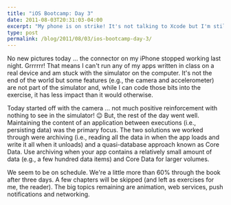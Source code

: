 ```yaml
---
title: "iOS Bootcamp: Day 3"
date: 2011-08-03T20:31:03-04:00
excerpt: "My phone is on strike! It's not talking to Xcode but I'm still cranking through exercises in day 3 of my iOS Bootcamp!"
type: post
permalink: /blog/2011/08/03/ios-bootcamp-day-3/
---
```

No new pictures today ... the connector on my iPhone stopped working last night. Grrrrrr! That means I can't run any of my apps written in class on a real device and am stuck with the simulator on the computer. It's not the end of the world but some features (e.g., the camera and accelerometer) are not part of the simulator and, while I can code those bits into the exercise, it has less impact than it would otherwise.

Today started off with the camera ... not much positive reinforcement with nothing to see in the simulator! 😉 But, the rest of the day went well. Maintaining the content of an application between executions (i.e., persisting data) was the primary focus. The two solutions we worked through were archiving (i.e., reading all the data in when the app loads and write it all when it unloads) and a quasi-database approach known as Core Data. Use archiving when your app contains a relatively small amount of data (e.g., a few hundred data items) and Core Data for larger volumes.

We seem to be on schedule. We're a little more than 60% through the book after three days. A few chapters will be skipped (and left as exercises for me, the reader). The big topics remaining are animation, web services, push notifications and networking.
